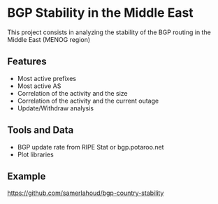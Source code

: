 # BGP Stability in the Middle East

This project consists in analyzing the stability of the BGP routing in the Middle East (MENOG region)

## Features
* Most active prefixes
* Most active AS
* Correlation of the activity and the size
* Correlation of the activity and the current outage
* Update/Withdraw analysis

## Tools and Data
* BGP update rate from RIPE Stat or bgp.potaroo.net
* Plot libraries

## Example
https://github.com/samerlahoud/bgp-country-stability
